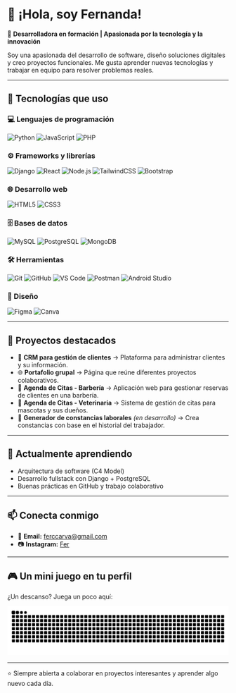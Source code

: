 # 👋 ¡Hola, soy Fernanda!

🎯 **Desarrolladora en formación | Apasionada por la tecnología y la innovación**  

Soy una apasionada del desarrollo de software, diseño soluciones digitales y creo proyectos funcionales. Me gusta aprender nuevas tecnologías y trabajar en equipo para resolver problemas reales.

---                                                                                                                                                              
## 🚀 Tecnologías que uso

### 💻 Lenguajes de programación
![Python](https://img.shields.io/badge/Python-3776AB?style=for-the-badge&logo=python&logoColor=white)
![JavaScript](https://img.shields.io/badge/JavaScript-F7DF1E?style=for-the-badge&logo=javascript&logoColor=black)
![PHP](https://img.shields.io/badge/PHP-777BB4?style=for-the-badge&logo=php&logoColor=white)

### ⚙️ Frameworks y librerías
![Django](https://img.shields.io/badge/Django-092E20?style=for-the-badge&logo=django&logoColor=white)
![React](https://img.shields.io/badge/React-20232A?style=for-the-badge&logo=react&logoColor=61DAFB)
![Node.js](https://img.shields.io/badge/Node.js-339933?style=for-the-badge&logo=node.js&logoColor=white)
![TailwindCSS](https://img.shields.io/badge/TailwindCSS-06B6D4?style=for-the-badge&logo=tailwindcss&logoColor=white)
![Bootstrap](https://img.shields.io/badge/Bootstrap-7952B3?style=for-the-badge&logo=bootstrap&logoColor=white)

### 🌐 Desarrollo web
![HTML5](https://img.shields.io/badge/HTML5-E34F26?style=for-the-badge&logo=html5&logoColor=white)
![CSS3](https://img.shields.io/badge/CSS3-1572B6?style=for-the-badge&logo=css3&logoColor=white)

### 🗄️ Bases de datos
![MySQL](https://img.shields.io/badge/MySQL-4479A1?style=for-the-badge&logo=mysql&logoColor=white)
![PostgreSQL](https://img.shields.io/badge/PostgreSQL-316192?style=for-the-badge&logo=postgresql&logoColor=white)
![MongoDB](https://img.shields.io/badge/MongoDB-4EA94B?style=for-the-badge&logo=mongodb&logoColor=white)

### 🛠️ Herramientas
![Git](https://img.shields.io/badge/Git-F05032?style=for-the-badge&logo=git&logoColor=white)
![GitHub](https://img.shields.io/badge/GitHub-181717?style=for-the-badge&logo=github&logoColor=white)
![VS Code](https://img.shields.io/badge/VS%20Code-0078D4?style=for-the-badge&logo=visual-studio-code&logoColor=white)
![Postman](https://img.shields.io/badge/Postman-FF6C37?style=for-the-badge&logo=postman&logoColor=white)
![Android Studio](https://img.shields.io/badge/Android%20Studio-3DDC84?style=for-the-badge&logo=android-studio&logoColor=white)

### 🎨 Diseño
![Figma](https://img.shields.io/badge/Figma-F24E1E?style=for-the-badge&logo=figma&logoColor=white)
![Canva](https://img.shields.io/badge/Canva-00C4CC?style=for-the-badge&logo=canva&logoColor=white)
                 
---

## 📌 Proyectos destacados
- 🧾 **CRM para gestión de clientes** → Plataforma para administrar clientes y su información.  
- 🌐 **Portafolio grupal** → Página que reúne diferentes proyectos colaborativos.  
- 💈 **Agenda de Citas - Barbería** → Aplicación web para gestionar reservas de clientes en una barbería.  
- 🐾 **Agenda de Citas - Veterinaria** → Sistema de gestión de citas para mascotas y sus dueños.  
- 📜 **Generador de constancias laborales** *(en desarrollo)* → Crea constancias con base en el historial del trabajador.  

---

## 🌱 Actualmente aprendiendo
- Arquitectura de software (C4 Model)  
- Desarrollo fullstack con Django + PostgreSQL  
- Buenas prácticas en GitHub y trabajo colaborativo  

---

## 📫 Conecta conmigo
- 📧 **Email:** ferccarva@gmail.com  
- 📷 **Instagram:** [Fer](https://www.instagram.com/m4d4.h?igsh=MWJyaWN1aDhmbGlnaQ==)  

---

## 🎮 Un mini juego en tu perfil
¿Un descanso? Juega un poco aquí:  

![Snake animation](https://github.com/Fer-ai17/Fer-ai17/blob/output/github-contribution-grid-snake.svg)

---

⭐ Siempre abierta a colaborar en proyectos interesantes y aprender algo nuevo cada día.
